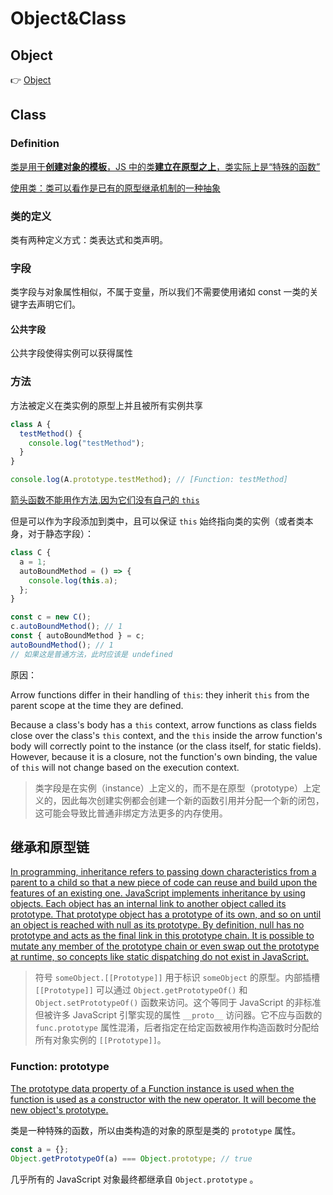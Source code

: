 # Object&Class

## Object

👉 [Object](https://developer.mozilla.org/en-US/docs/Web/JavaScript/Reference/Global_Objects/Object)

## Class

### Definition

[类是用于**创建对象的模板**，JS 中的类**建立在原型之上**，类实际上是“特殊的函数”](https://developer.mozilla.org/zh-CN/docs/Web/JavaScript/Reference/Classes)

[使用类：类可以看作是已有的原型继承机制的一种抽象](https://developer.mozilla.org/zh-CN/docs/Web/JavaScript/Guide/Using_classes#%E5%85%AC%E5%85%B1%E5%AD%97%E6%AE%B5)

### 类的定义

类有两种定义方式：类表达式和类声明。

### 字段

类字段与对象属性相似，不属于变量，所以我们不需要使用诸如 const 一类的关键字去声明它们。

#### 公共字段

公共字段使得实例可以获得属性

### 方法

方法被定义在类实例的原型上并且被所有实例共享

```js
class A {
  testMethod() {
    console.log("testMethod");
  }
}

console.log(A.prototype.testMethod); // [Function: testMethod]
```

[箭头函数不能用作方法,因为它们没有自己的 `this`](https://developer.mozilla.org/zh-CN/docs/Web/JavaScript/Reference/Functions/Arrow_functions#%E4%B8%8D%E8%83%BD%E7%94%A8%E4%BD%9C%E6%96%B9%E6%B3%95)

但是可以作为字段添加到类中，且可以保证 `this` 始终指向类的实例（或者类本身，对于静态字段）：

```js
class C {
  a = 1;
  autoBoundMethod = () => {
    console.log(this.a);
  };
}

const c = new C();
c.autoBoundMethod(); // 1
const { autoBoundMethod } = c;
autoBoundMethod(); // 1
// 如果这是普通方法，此时应该是 undefined
```

原因：

Arrow functions differ in their handling of `this`: they inherit `this` from the parent scope at the time they are defined.

Because a class's body has a `this` context, arrow functions as class fields close over the class's `this` context, and the `this` inside the arrow function's body will correctly point to the instance (or the class itself, for static fields). However, because it is a closure, not the function's own binding, the value of `this` will not change based on the execution context.

> 类字段是在实例（instance）上定义的，而不是在原型（prototype）上定义的，因此每次创建实例都会创建一个新的函数引用并分配一个新的闭包，这可能会导致比普通非绑定方法更多的内存使用。

## 继承和原型链

[In programming, inheritance refers to passing down characteristics from a parent to a child so that a new piece of code can reuse and build upon the features of an existing one. JavaScript implements inheritance by using objects. Each object has an internal link to another object called its prototype. That prototype object has a prototype of its own, and so on until an object is reached with null as its prototype. By definition, null has no prototype and acts as the final link in this prototype chain. It is possible to mutate any member of the prototype chain or even swap out the prototype at runtime, so concepts like static dispatching do not exist in JavaScript.](https://developer.mozilla.org/en-US/docs/Web/JavaScript/Inheritance_and_the_prototype_chain)

> 符号 `someObject.[[Prototype]]` 用于标识 `someObject` 的原型。内部插槽 `[[Prototype]]` 可以通过 `Object.getPrototypeOf()` 和 `Object.setPrototypeOf()` 函数来访问。这个等同于 JavaScript 的非标准但被许多 JavaScript 引擎实现的属性 `__proto__` 访问器。它不应与函数的 `func.prototype` 属性混淆，后者指定在给定函数被用作构造函数时分配给所有对象实例的 `[[Prototype]]`。

### Function: prototype

[The prototype data property of a Function instance is used when the function is used as a constructor with the new operator. It will become the new object's prototype.](https://developer.mozilla.org/en-US/docs/Web/JavaScript/Reference/Global_Objects/Function/prototype)

类是一种特殊的函数，所以由类构造的对象的原型是类的 `prototype` 属性。

```js
const a = {};
Object.getPrototypeOf(a) === Object.prototype; // true
```

几乎所有的 JavaScript 对象最终都继承自 `Object.prototype` 。
